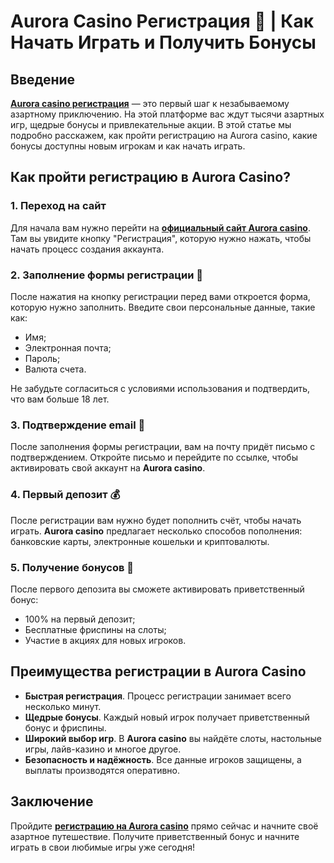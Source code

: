 # Aurora Casino Регистрация 🎰 | Как Начать Играть и Получить Бонусы

## Введение

**[Aurora casino регистрация](https://10trafic-stat2.com/click/668546556bcc6313411604bd/6766/13032/subaccount)** — это первый шаг к незабываемому азартному приключению. На этой платформе вас ждут тысячи азартных игр, щедрые бонусы и привлекательные акции. В этой статье мы подробно расскажем, как пройти регистрацию на Aurora casino, какие бонусы доступны новым игрокам и как начать играть.

## Как пройти регистрацию в Aurora Casino?

### 1. Переход на сайт

Для начала вам нужно перейти на **[официальный сайт Aurora casino](https://10trafic-stat2.com/click/668546556bcc6313411604bd/6766/13032/subaccount)**. Там вы увидите кнопку "Регистрация", которую нужно нажать, чтобы начать процесс создания аккаунта.

### 2. Заполнение формы регистрации 📝

После нажатия на кнопку регистрации перед вами откроется форма, которую нужно заполнить. Введите свои персональные данные, такие как:
- Имя;
- Электронная почта;
- Пароль;
- Валюта счета.

Не забудьте согласиться с условиями использования и подтвердить, что вам больше 18 лет.

### 3. Подтверждение email 📧

После заполнения формы регистрации, вам на почту придёт письмо с подтверждением. Откройте письмо и перейдите по ссылке, чтобы активировать свой аккаунт на **Aurora casino**.

### 4. Первый депозит 💰

После регистрации вам нужно будет пополнить счёт, чтобы начать играть. **Aurora casino** предлагает несколько способов пополнения: банковские карты, электронные кошельки и криптовалюты.

### 5. Получение бонусов 🎁

После первого депозита вы сможете активировать приветственный бонус:
- 100% на первый депозит;
- Бесплатные фриспины на слоты;
- Участие в акциях для новых игроков.

## Преимущества регистрации в Aurora Casino

- **Быстрая регистрация**. Процесс регистрации занимает всего несколько минут.
- **Щедрые бонусы**. Каждый новый игрок получает приветственный бонус и фриспины.
- **Широкий выбор игр**. В **Aurora casino** вы найдёте слоты, настольные игры, лайв-казино и многое другое.
- **Безопасность и надёжность**. Все данные игроков защищены, а выплаты производятся оперативно.

## Заключение

Пройдите **[регистрацию на Aurora casino](https://10trafic-stat2.com/click/668546556bcc6313411604bd/6766/13032/subaccount)** прямо сейчас и начните своё азартное путешествие. Получите приветственный бонус и начните играть в свои любимые игры уже сегодня!

